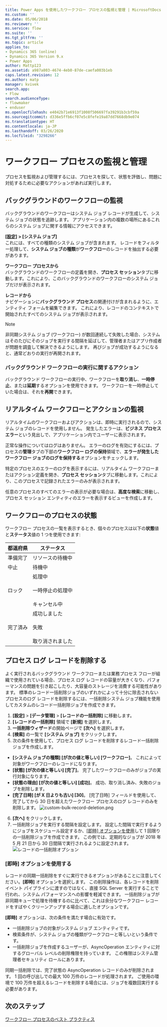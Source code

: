 ```yaml
---
title: Power Apps を使用したワークフロー プロセスの監視と管理 | MicrosoftDocs
ms.custom: ''
ms.date: 05/06/2018
ms.reviewer: ''
ms.service: flow
ms.suite: ''
ms.tgt_pltfrm: ''
ms.topic: article
applies_to:
- Dynamics 365 (online)
- Dynamics 365 Version 9.x
- Power Apps
author: Mattp123
ms.assetid: a987a803-4674-4eb0-87de-caefa003b1eb
caps.latest.revision: 12
ms.author: matp
manager: kvivek
search.app:
- Flow
search.audienceType:
- flowmaker
- enduser
ms.openlocfilehash: e4042b71e6913f1008f506697fa39291b3cbf59a
ms.sourcegitcommit: d336e5ffb6cf07e5c8fefe19a87dd7668db9e074
ms.translationtype: HT
ms.contentlocale: ja-JP
ms.lasthandoff: 03/26/2020
ms.locfileid: "3298266"
---
```

# <a name="monitor-and-manage-workflow-processes"></a>ワークフロー プロセスの監視と管理


プロセスを監視および管理するには、プロセスを探して、状態を評価し、問題に対処するために必要なアクションがあれば実行します。  
  
<a name="BKMK_MonitorAsyncWorkflows"></a>   
## <a name="monitoring-background-workflows"></a>バックグラウンドのワークフローの監視  
 バックグラウンドのワークフローはシステム ジョブ レコードが生成して、システム ジョブの状態を追跡します。 アプリケーション内の複数の場所にあるこれらのシステム ジョブに関する情報にアクセスできます。  
  
 **[[設定]](/powerapps/maker/model-driven-apps/advanced-navigation#settings) > [システム ジョブ]**  
 これには、すべての種類のシステム ジョブが含まれます。 レコードをフィルター処理して、**システム ジョブの種類**が**ワークフロー**のレコードを抽出する必要があります。  
  
 **ワークフロー プロセスから**  
 バックグラウンドのワークフローの定義を開き、**プロセス セッション**タブに移動します。これにより、このバックグラウンドのワークフローのシステム ジョブだけが表示されます。  
  
 **レコードから**  
 ナビゲーションに**バックグラウンド プロセス**の関連付けが含まれるように、エンティティ フォームを編集できます。 これにより、レコードのコンテキストで開始されたすべてのシステム ジョブが表示されます。  
  
> [!NOTE]
>  非同期システム ジョブ (ワークフロー) が数回連続して失敗した場合、システムはそのたびにそのジョブを実行する間隔を延ばして、管理者またはアプリ作成者が問題を調査して解決できるようにします。 再びジョブが成功するようになると、通常どおりの実行が再開されます。  
  
<a name="BKMK_ActionsOnRunningWorkflows"></a>   
### <a name="actions-on-running-background-workflows"></a>バックグラウンド ワークフローの実行に関するアクション  
 バックグラウンド ワークフローの実行中、ワークフローを**取り消し**、**一時停止**、または**延期**するオプションを使用できます。 ワークフローを一時停止していた場合は、それを**再開**できます。  
  
<a name="BKMK_MonitorSyncWorkflows"></a>   
## <a name="monitoring-real-time-workflows-and-actions"></a>リアルタイム ワークフローとアクションの監視  
 リアルタイムのワークフローおよびアクションは、即時に実行されるので、システム ジョブのレコードを使用しません。 発生したエラーは、**ビジネス プロセス エラー**という見出しで、アプリケーション内でユーザーに表示されます。  
  
 正常な操作についてはログはありません。 エラーのログを有効にするには、プロセスの**管理**タブの下部の**ワークフロー ログの保持**領域で、**エラーが発生したワークフロー ジョブのログを保持する**オプションをチェックします。  
  
 特定のプロセスのエラーのログを表示するには、リアルタイム ワークフローまたはアクション定義を開き、**プロセス セッション**タブに移動します。これにより、このプロセスで記録されたエラーのみが表示されます。  
  
 任意のプロセスのすべてのエラーの表示が必要な場合は、**高度な検索**に移動し、プロセス セッション エンティティのエラーを表示するビューを作成します。  
  
<a name="BKMK_StatusOfWorkflowProcesses"></a>   
## <a name="status-of-workflow-processes"></a>ワークフローのプロセスの状態  
 ワークフロー プロセスの一覧を表示するとき、個々のプロセスは以下の**状態**値と**ステータス**値の 1 つを使用できます:  
  
|都道府県|ステータス|  
|-----------|-------------------|  
|準備完了|リソースの待機中|  
|中止|待機中|  
|ロック|処理中<br /><br /> 一時停止の処理中<br /><br /> キャンセル中|  
|完了済み|成功しました<br /><br /> 失敗<br /><br /> 取り消されました|  

## <a name="deleting-process-log-records"></a>プロセス ログ レコードを削除する

よく実行されるバックグラウンド ワークフローまたは業務プロセス フローが組織で使用されている場合、プロセス ログ レコードの容量が大きくなり、パフォーマンスの問題を引き起こしたり、大容量のストレージを消費する可能性があります。 標準のレコード一括削除ジョブのいずれかによって十分に除去されないプロセスのログ レコードを削除するには、一括削除システム ジョブ機能を使用してカスタムのレコード一括削除ジョブを作成できます。

1. **[設定]** > **[データ管理]** > **[レコードの一括削除]** に移動します。
2. **[レコードの一括削除]** 領域で **[新規]** を選択します。 
3. **一括削除ウィザード**の開始ページで **[次へ]** を選択します。
4. **[検索]** の一覧で **[システム ジョブ]** をクリックします。
5. 次の条件を使用して、プロセス ログ レコードを削除するレコード一括削除ジョブを作成します。 
 - **[システム ジョブの種類] [が次の値と等しい] [ワークフロー]**。 これによって対象がワークフローのレコードになります。 
 - **[状態] [が次の値と等しい] [完了]**。 完了したワークフローのみがジョブの実行対象になります。
 - **[状態の理由] [が次の値と等しい] [成功]**。 成功、取り消し済み、失敗のジョブを削除します。
 - **[完了日時] [が X 日よりも古い] [30]**。 [完了日時] フィールドを使用して、完了してから 30 日を超えたワークフロー プロセスのログ レコードのみを削除します。
 ![custom-bulk-record-deletion.png](media/custom-bulk-record-deletion.png)
6. **[次へ]** をクリックします。
7. 一括削除ジョブを実行する間隔を設定します。 設定した間隔で実行するようにジョブをスケジュール設定するか、[[即時] オプションを使用](#using-the-immediately-option)して 1 回限りの一括削除ジョブを作成できます。 この例では、定期的なジョブが 2018 年 5 月 21 日から 30 日間隔で実行されるように設定されます。 
![レコードの一括削除オプション](media/custom-bulk-record-delete-options.png)

### <a name="using-the-immediately-option"></a>[即時] オプションを使用する

レコードの同期一括削除をすぐに実行できるオプションがあることに注意してください。**[即時]** オプションを選択します。 この削除操作は、各レコードを削除イベント パイプラインに渡すのではなく、直接 SQL Server を実行することで行われ、システム パフォーマンスへの影響を軽減できます。 一括削除ジョブが非同期キューで処理を待機するのに比べて、これは余分なワークフロー レコードをすばやくクリーンアップする場合に適したオプションです。 

**[即時]** オプションは、次の条件を満たす場合に有効です。 
- 一括削除ジョブの対象がシステム ジョブ エンティティです。
- 検索条件が、システム ジョブの種類がワークフローと等しいという条件です。 
- 一括削除ジョブを作成するユーザーが、AsyncOperation エンティティに対するグローバル レベルの削除権限を持っています。 この権限はシステム管理者セキュリティ ロールにあります。  

同期一括削除では、完了状態の AsyncOperation レコードのみが削除されます。 1 回の呼び出しでの最大 100 万件のレコードが処理されます。 ご使用の環境で 100 万件を超えるレコードを削除する場合には、ジョブを複数回実行する必要があります。  
  
## <a name="next-steps"></a>次のステップ   
 [ワークフロー プロセスのベスト プラクティス](best-practices-workflow-processes.md) <br />

